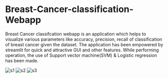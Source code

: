 # Breast-Cancer-classification-Webapp


Breast Cancer classifcation webapp is an application which helps to visualize various parameters like accuracy, precision, recall of classification of breast cancer given the dataset. The application has been empowered by streamlit for quick and attractive GUI and other features. While performing operation, the use of Support vector machine(SVM) &amp; Logistic regression has been made.





![s1](https://user-images.githubusercontent.com/39756589/88459716-1da55b80-ceb5-11ea-8af6-b5a23b75f46c.png)
![s2](https://user-images.githubusercontent.com/39756589/88459717-2138e280-ceb5-11ea-8eb7-a4fe5065849f.png)
![s3](https://user-images.githubusercontent.com/39756589/88459720-2433d300-ceb5-11ea-870b-93980b0a4aa9.png)

